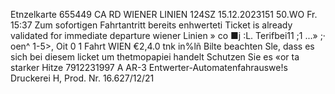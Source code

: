 Etnzelkarte 655449 CA RD WIENER LINIEN 124SZ 15.12.2023151 50.WO Fr. 15:37 Zum sofortigen Fahrtantritt bereits enhwerteti Ticket is already validated for immediate departure wiener Linien » co ■j :L. Terifbei11 ;1 ...» ;· oen^ 1-5>, Oit 0 1 Fahrt WIEN €2,4.0 tnk in%lñ Bilte beachten Sle, dass es sich bei diesem licket um thetmopapiei handelt Schutzen Sie es «or ta starker Hitze 7912231997 A AR-3 Entwerter-Automatenfahrauswe!s Druckerei H, Prod. Nr. 16.627/12/21